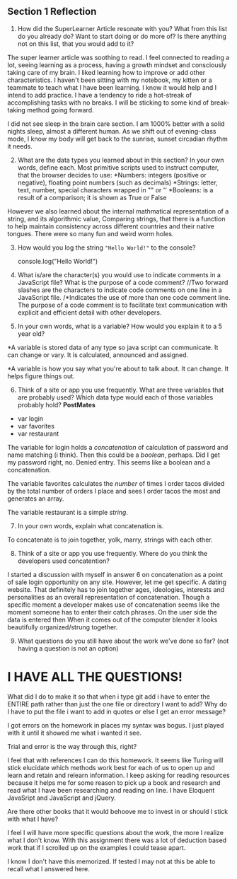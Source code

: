 ## Section 1 Reflection

1. How did the SuperLearner Article resonate with you? What from this list do you already do? Want to start doing or do more of? Is there anything not on this list, that you would add to it?

  The super learner article was soothing to read.  I feel connected to reading a lot, seeing learning as a process, having a growth mindset and consciously taking care of my brain.  I liked learning how to improve or add other characteristics. I haven't been sitting with my notebook, my kitten or a teammate to teach what I have been learning.  I know it would help and I intend to add practice.  I have a tendency to ride a hot-streak of accomplishing tasks with no breaks.  I will be sticking to some kind of break-taking method going forward.

  I did not see sleep in the brain care section.  I am 1000% better with a solid nights sleep, almost a different human.  As we shift out of evening-class mode, I know my body will get back to the sunrise, sunset circadian rhythm it needs.

2. What are the data types you learned about in this section? In your own words, define each.
  Most primitive scripts used to instruct computer, that the browser decides to use:
  *Numbers: integers (positive or negative), floating point numbers (such as decimals)
  *Strings: letter, text, number, special characters wrapped in "" or ''
  *Booleans: is a result of a comparison; it is shown as True or False

  However we also learned about the internal mathmatical representation of a string, and its algorithmic value, Comparing strings, that there is a function to help maintain consistency across different countries and their native tongues.  There were so many fun and weird worm holes.

3. How would you log the string `"Hello World!"` to the console?

    console.log("Hello World!")

4. What is/are the character(s) you would use to indicate comments in a JavaScript file? What is the purpose of a code comment?
  //Two forward slashes are the characters to indicate code comments on one line in a JavaScript file.
  /*Indicates the use of more than one code comment line.  The purpose of a code comment is to facilitate text communication with explicit and efficient detail with other developers.

5. In your own words, what is a variable? How would you explain it to a 5 year old?

  *A variable is stored data of any type so java script can communicate.  It can change or vary.  It is calculated, announced and assigned.

  *A variable is how you say what you're about to talk about. It can change. It helps figure things out.

6. Think of a site or app you use frequently. What are three variables that are probably used? Which data type would each of those variables probably hold?
  **PostMates**

  * var login
  * var favorites
  * var restaurant

  The variable for login holds a *concatenation* of calculation of password and name matching (i think). Then this could be a *boolean*, perhaps.  Did I get my password right, no. Denied entry.  This seems like a boolean and a concatenation.

  The variable favorites calculates the *number* of times I order tacos divided by the total number of orders I place and sees I order tacos the most and generates an array.

  The variable restaurant is a simple *string*.

7. In your own words, explain what concatenation is.

  To concatenate is to join together, yolk, marry, strings with each other.

8. Think of a site or app you use frequently. Where do you think the developers used concatention?

  I started a discussion with myself in answer 6 on concatenation as a point of sale login opportunity on any site. However, let me get specific.  A dating website. That definitely has to join together ages, ideologies, interests and personalities as an overall representation of concatenation.  Though a specific moment a developer makes use of concatenation seems like the moment someone has to enter their catch phrases.  On the user side the data is entered then When it comes out of the computer blender it looks beautifully organized/strung together.

9. What questions do you still have about the work we've done so far? (not having a question is not an option)

I HAVE ALL THE QUESTIONS!
=========================

What did I do to make it so that when i type git add i have to enter the ENTIRE path rather than just the one file or directory I want to add? Why do I have to put the file i want to add in quotes or else I get an error message? 

I got errors on the homework in places my syntax was bogus.  I just played with it until it showed me what i wanted it see.

Trial and error is the way through this, right?

I feel that with references I can do this homework.  It seems like Turing will stick elucidate which methods work best for each of us to open up and learn and retain and relearn information.  I keep asking for reading resources because it helps me for some reason to pick up a book and research and read what I have been researching and reading on line.  I have Eloquent JavaSript and JavaScript and jQuery.  

Are there other books that it would behoove me to invest in or should I stick with what I have?

I feel I will have more specific questions about the work, the more I realize what I don't know.  With this assignment there was a lot of deduction based work that if I scrolled up on the examples I could tease apart.  

 I know I don't have this memorized.  If tested I may not at this be able to recall what I answered here.
